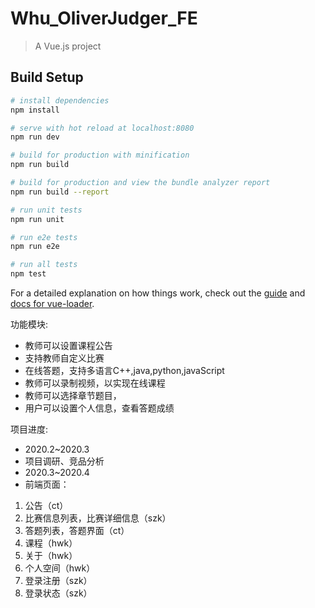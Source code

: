# Whu_OliverJudger_FE

> A Vue.js project

## Build Setup

``` bash
# install dependencies
npm install

# serve with hot reload at localhost:8080
npm run dev

# build for production with minification
npm run build

# build for production and view the bundle analyzer report
npm run build --report

# run unit tests
npm run unit

# run e2e tests
npm run e2e

# run all tests
npm test
```

For a detailed explanation on how things work, check out the [guide](http://vuejs-templates.github.io/webpack/) and [docs for vue-loader](http://vuejs.github.io/vue-loader).


功能模块:
- 教师可以设置课程公告
- 支持教师自定义比赛
- 在线答题，支持多语言C++,java,python,javaScript
- 教师可以录制视频，以实现在线课程
- 教师可以选择章节题目，
- 用户可以设置个人信息，查看答题成绩

项目进度:
- 2020.2~2020.3
- 项目调研、竞品分析
- 2020.3~2020.4
- 前端页面：
1. 公告（ct）
2. 比赛信息列表，比赛详细信息（szk）
3. 答题列表，答题界面（ct）
4. 课程（hwk）
5. 关于（hwk）
6. 个人空间（hwk）
7. 登录注册（szk）
8. 登录状态（szk）
